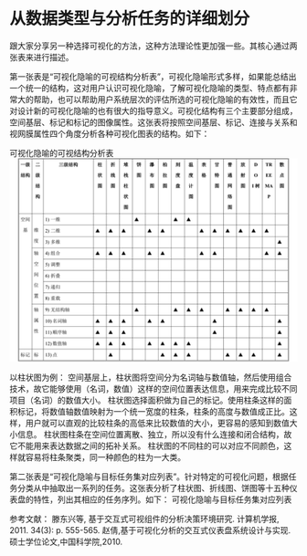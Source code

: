 # 从数据类型与分析任务的详细划分

跟大家分享另一种选择可视化的方法，这种方法理论性更加强一些。其核心通过两张表来进行描述。

第一张表是“可视化隐喻的可视结构分析表”，可视化隐喻形式多样，如果能总结出一个统一的结构，这对用户认识可视化隐喻，了解可视化隐喻的类型、特点都有非常大的帮助，也可以帮助用户系统层次的评估所选的可视化隐喻的有效性，而且它对设计新的可视化隐喻的也有很大的指导意义。可视化结构有三个主要部分组成，空间基层、标记和标记的图像属性。这张表将按照空间基层、标记、连接与关系和视网膜属性四个角度分析各种可视化图表的结构。如下：

可视化隐喻的可视结构分析表
![](1.png)

以柱状图为例：
空间基层上，柱状图将空间分为名词轴与数值轴，然后使用组合技术，故它能够使用（名词，数值）这样的空间位置表达信息，用来完成比较不同项目（名词）的数值大小。
柱状图选择面积做为自己的标记。使用柱条这样的面积标记，将数值轴数值映射为一个统一宽度的柱条，柱条的高度与数值成正比。这样，用户就可以直观的比较柱条的高低来比较数值的大小，更容易的感知到数值大小信息。
柱状图柱条在空间位置离散、独立，所以没有什么连接和闭合结构，故它不能用来表达数据之间的拓补关系。
柱状图的不同柱的可以对应不同颜色，这样就容易将柱条聚类，同一种颜色的柱为一大类。

第二张表是“可视化隐喻与目标任务集对应列表”。针对特定的可视化问题，根据任务分类从中抽取出一系列的任务。这张表分析了柱状图、折线图、饼图等十五种仪表盘的特性，列出其相应的任务序列。如下：
可视化隐喻与目标任务集对应列表



参考文献：
滕东兴等, 基于交互式可视组件的分析决策环境研究. 计算机学报, 2011. 34(3): p. 555-565.
赵倩,基于可视化分析的交互式仪表盘系统设计与实现. 硕士学位论文,中国科学院,2010.